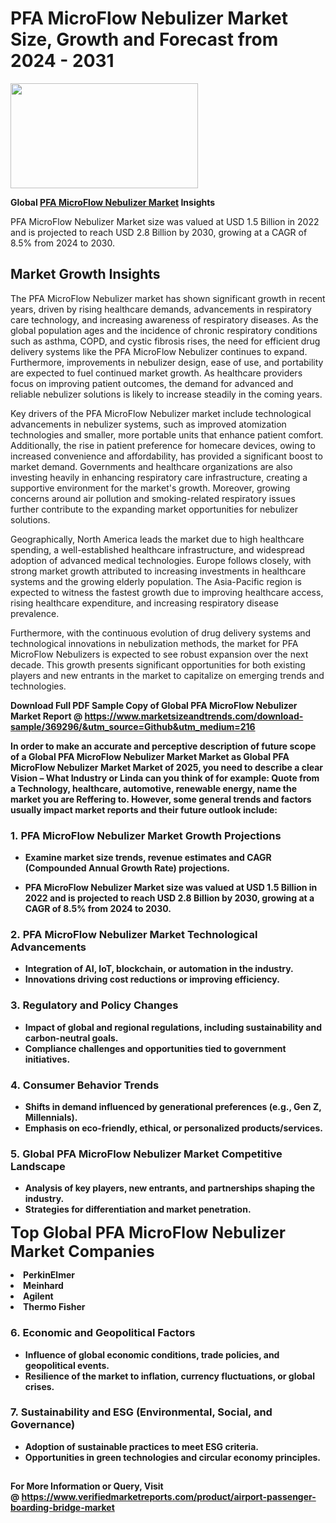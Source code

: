 <H1>PFA MicroFlow Nebulizer Market Size, Growth and Forecast from 2024 - 2031</H1><img class="aligncenter size-medium wp-image-584254" src="https://thirdeyenews.in/wp-content/uploads/2024/09/Global-Market-Research-300x168.jpeg" alt="" width="300" height="168" /><p><strong>Global&nbsp;<a href="https://www.marketsizeandtrends.com/download-sample/369296/&amp;utm_source=Github&utm_medium=216">PFA MicroFlow Nebulizer Market</a> Insights</strong></p><p>PFA MicroFlow Nebulizer Market size was valued at USD 1.5 Billion in 2022 and is projected to reach USD 2.8 Billion by 2030, growing at a CAGR of 8.5% from 2024 to 2030.</p><p><h2>Market Growth Insights</h2> <p>The PFA MicroFlow Nebulizer market has shown significant growth in recent years, driven by rising healthcare demands, advancements in respiratory care technology, and increasing awareness of respiratory diseases. As the global population ages and the incidence of chronic respiratory conditions such as asthma, COPD, and cystic fibrosis rises, the need for efficient drug delivery systems like the PFA MicroFlow Nebulizer continues to expand. Furthermore, improvements in nebulizer design, ease of use, and portability are expected to fuel continued market growth. As healthcare providers focus on improving patient outcomes, the demand for advanced and reliable nebulizer solutions is likely to increase steadily in the coming years.</p> <p><strong></strong></p> <p>Key drivers of the PFA MicroFlow Nebulizer market include technological advancements in nebulizer systems, such as improved atomization technologies and smaller, more portable units that enhance patient comfort. Additionally, the rise in patient preference for homecare devices, owing to increased convenience and affordability, has provided a significant boost to market demand. Governments and healthcare organizations are also investing heavily in enhancing respiratory care infrastructure, creating a supportive environment for the market's growth. Moreover, growing concerns around air pollution and smoking-related respiratory issues further contribute to the expanding market opportunities for nebulizer solutions.</p> <p>Geographically, North America leads the market due to high healthcare spending, a well-established healthcare infrastructure, and widespread adoption of advanced medical technologies. Europe follows closely, with strong market growth attributed to increasing investments in healthcare systems and the growing elderly population. The Asia-Pacific region is expected to witness the fastest growth due to improving healthcare access, rising healthcare expenditure, and increasing respiratory disease prevalence.</p> <p>Furthermore, with the continuous evolution of drug delivery systems and technological innovations in nebulization methods, the market for PFA MicroFlow Nebulizers is expected to see robust expansion over the next decade. This growth presents significant opportunities for both existing players and new entrants in the market to capitalize on emerging trends and technologies.</p> <p><strong></p><p><span class=""><strong>Download Full PDF Sample Copy of Global PFA MicroFlow Nebulizer Market Report</strong> @ <a href="https://www.marketsizeandtrends.com/download-sample/369296/&amp;utm_source=Github&utm_medium=216" target="_blank">https://www.marketsizeandtrends.com/download-sample/369296/&amp;utm_source=Github&utm_medium=216</a></span></p><p>In order to make an accurate and perceptive description of future scope of a Global&nbsp;PFA MicroFlow Nebulizer Market Market as Global&nbsp;PFA MicroFlow Nebulizer Market Market of 2025, you need to describe a clear Vision &ndash; What Industry or Linda can you think of for example: Quote from a Technology, healthcare, automotive, renewable energy, name the market you are Reffering to. However, some general trends and factors usually impact market reports and their future outlook include:</p><h3>1.&nbsp;<strong>PFA MicroFlow Nebulizer Market Growth Projections</strong></h3><ul><li>Examine market size trends, revenue estimates and CAGR (Compounded Annual Growth Rate) projections.</li><li><p>PFA MicroFlow Nebulizer Market size was valued at USD 1.5 Billion in 2022 and is projected to reach USD 2.8 Billion by 2030, growing at a CAGR of 8.5% from 2024 to 2030.</p></li></ul><h3>2.&nbsp;<strong>PFA MicroFlow Nebulizer Market Technological Advancements</strong></h3><ul><li>Integration of AI, IoT, blockchain, or automation in the industry.</li><li>Innovations driving cost reductions or improving efficiency.</li></ul><h3>3.&nbsp;<strong>Regulatory and Policy Changes</strong></h3><ul><li>Impact of global and regional regulations, including sustainability and carbon-neutral goals.</li><li>Compliance challenges and opportunities tied to government initiatives.</li></ul><h3>4.&nbsp;<strong>Consumer Behavior Trends</strong></h3><ul><li>Shifts in demand influenced by generational preferences (e.g., Gen Z, Millennials).</li><li>Emphasis on eco-friendly, ethical, or personalized products/services.</li></ul><h3>5.&nbsp;<strong>Global PFA MicroFlow Nebulizer Market Competitive Landscape</strong></h3><ul><li>Analysis of key players, new entrants, and partnerships shaping the industry.</li><li>Strategies for differentiation and market penetration.</li></ul><p data-pm-slice="1 1 []"><span style="color: inherit; font-family: inherit; font-size: 25px;">Top Global PFA MicroFlow Nebulizer Market Companies</span></p><div class="" data-test-id=""><p><li>PerkinElmer</li><li> Meinhard</li><li> Agilent</li><li> Thermo Fisher</li></p></div><h3>6.&nbsp;<strong>Economic and Geopolitical Factors</strong></h3><ul><li>Influence of global economic conditions, trade policies, and geopolitical events.</li><li>Resilience of the market to inflation, currency fluctuations, or global crises.</li></ul><h3>7.&nbsp;<strong>Sustainability and ESG (Environmental, Social, and Governance)</strong></h3><ul><li>Adoption of sustainable practices to meet ESG criteria.</li><li>Opportunities in green technologies and circular economy principles.</li></ul><h2><strong style="font-size: 14px;">For More Information or Query, Visit @&nbsp;</strong><a style="background-color: #ffffff; font-size: 14px;" href="https://www.marketsizeandtrends.com/report/pfa-microflow-nebulizer-market/" target="_blank">https://www.verifiedmarketreports.com/product/airport-passenger-boarding-bridge-market</a></h2>
